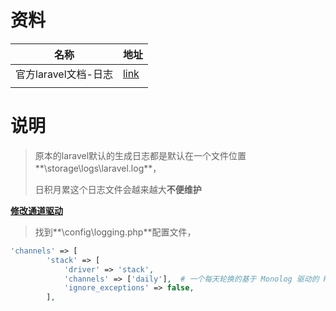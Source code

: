 # 资料

| 名称                 | 地址                                                         |
| -------------------- | ------------------------------------------------------------ |
| 官方laravel文档-日志 | [link](https://learnku.com/docs/laravel/8.x/logging/9376#456d29) |
|                      |                                                              |

# 说明

> 原本的laravel默认的生成日志都是默认在一个文件位置**\storage\logs\laravel.log**，
>
> 日积月累这个日志文件会越来越大**不便维护**

**[修改通道驱动](https://learnku.com/docs/laravel/8.x/logging/9376#7405b0)**

> 找到**\config\logging.php**配置文件，

```php
'channels' => [
        'stack' => [
            'driver' => 'stack',
            'channels' => ['daily'],  # 一个每天轮换的基于 Monolog 驱动的 RotatingFileHandler,生成的日志 例子 laravel-2022-01-05.log 
            'ignore_exceptions' => false,
        ],